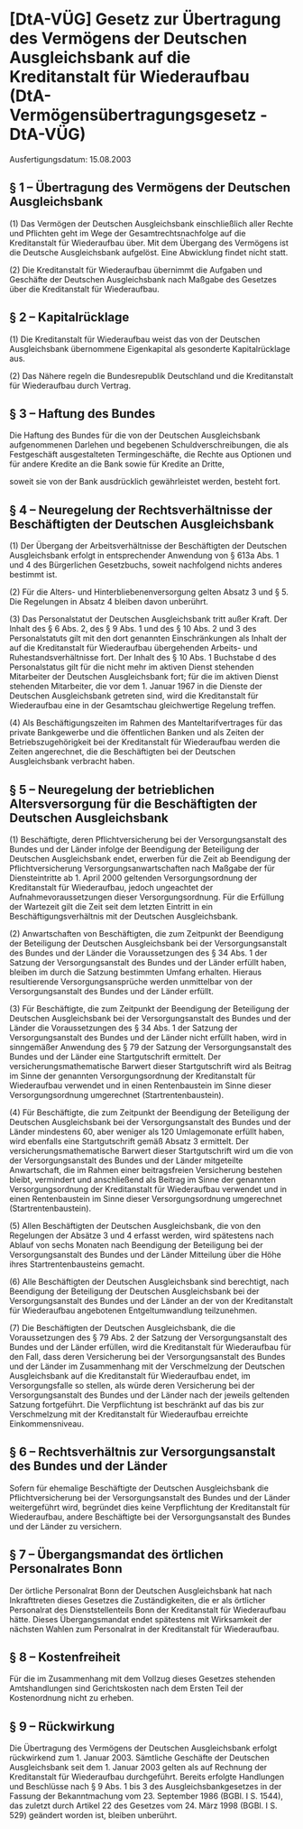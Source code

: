 # [DtA-VÜG] Gesetz zur Übertragung des Vermögens der Deutschen Ausgleichsbank auf die Kreditanstalt für Wiederaufbau  (DtA-Vermögensübertragungsgesetz - DtA-VÜG)

Ausfertigungsdatum: 15.08.2003

 

## § 1 – Übertragung des Vermögens der Deutschen Ausgleichsbank

(1) Das Vermögen der Deutschen Ausgleichsbank einschließlich aller Rechte und Pflichten geht im Wege der Gesamtrechtsnachfolge auf die Kreditanstalt für Wiederaufbau über. Mit dem Übergang des Vermögens ist die Deutsche Ausgleichsbank aufgelöst. Eine Abwicklung findet nicht statt.

(2) Die Kreditanstalt für Wiederaufbau übernimmt die Aufgaben und Geschäfte der Deutschen Ausgleichsbank nach Maßgabe des Gesetzes über die Kreditanstalt für Wiederaufbau.


## § 2 – Kapitalrücklage

(1) Die Kreditanstalt für Wiederaufbau weist das von der Deutschen Ausgleichsbank übernommene Eigenkapital als gesonderte Kapitalrücklage aus.

(2) Das Nähere regeln die Bundesrepublik Deutschland und die Kreditanstalt für Wiederaufbau durch Vertrag.


## § 3 – Haftung des Bundes

Die Haftung des Bundes für die von der Deutschen Ausgleichsbank aufgenommenen Darlehen und begebenen Schuldverschreibungen, die als Festgeschäft ausgestalteten Termingeschäfte, die Rechte aus Optionen und für andere Kredite an die Bank sowie für Kredite an Dritte,

soweit sie von der Bank ausdrücklich gewährleistet werden, besteht fort.


## § 4 – Neuregelung der Rechtsverhältnisse der Beschäftigten der Deutschen Ausgleichsbank

(1) Der Übergang der Arbeitsverhältnisse der Beschäftigten der Deutschen Ausgleichsbank erfolgt in entsprechender Anwendung von § 613a Abs. 1 und 4 des Bürgerlichen Gesetzbuchs, soweit nachfolgend nichts anderes bestimmt ist.

(2) Für die Alters- und Hinterbliebenenversorgung gelten Absatz 3 und § 5. Die Regelungen in Absatz 4 bleiben davon unberührt.

(3) Das Personalstatut der Deutschen Ausgleichsbank tritt außer Kraft. Der Inhalt des § 6 Abs. 2, des § 9 Abs. 1 und des § 10 Abs. 2 und 3 des Personalstatuts gilt mit den dort genannten Einschränkungen als Inhalt der auf die Kreditanstalt für Wiederaufbau übergehenden Arbeits- und Ruhestandsverhältnisse fort. Der Inhalt des § 10 Abs. 1 Buchstabe d des Personalstatus gilt für die nicht mehr im aktiven Dienst stehenden Mitarbeiter der Deutschen Ausgleichsbank fort; für die im aktiven Dienst stehenden Mitarbeiter, die vor dem 1. Januar 1967 in die Dienste der Deutschen Ausgleichsbank getreten sind, wird die Kreditanstalt für Wiederaufbau eine in der Gesamtschau gleichwertige Regelung treffen.

(4) Als Beschäftigungszeiten im Rahmen des Manteltarifvertrages für das private Bankgewerbe und die öffentlichen Banken und als Zeiten der Betriebszugehörigkeit bei der Kreditanstalt für Wiederaufbau werden die Zeiten angerechnet, die die Beschäftigten bei der Deutschen Ausgleichsbank verbracht haben.


## § 5 – Neuregelung der betrieblichen Altersversorgung für die Beschäftigten der Deutschen Ausgleichsbank

(1) Beschäftigte, deren Pflichtversicherung bei der Versorgungsanstalt des Bundes und der Länder infolge der Beendigung der Beteiligung der Deutschen Ausgleichsbank endet, erwerben für die Zeit ab Beendigung der Pflichtversicherung Versorgungsanwartschaften nach Maßgabe der für Diensteintritte ab 1. April 2000 geltenden Versorgungsordnung der Kreditanstalt für Wiederaufbau, jedoch ungeachtet der Aufnahmevoraussetzungen dieser Versorgungsordnung. Für die Erfüllung der Wartezeit gilt die Zeit seit dem letzten Eintritt in ein Beschäftigungsverhältnis mit der Deutschen Ausgleichsbank.

(2) Anwartschaften von Beschäftigten, die zum Zeitpunkt der Beendigung der Beteiligung der Deutschen Ausgleichsbank bei der Versorgungsanstalt des Bundes und der Länder die Voraussetzungen des § 34 Abs. 1 der Satzung der Versorgungsanstalt des Bundes und der Länder erfüllt haben, bleiben im durch die Satzung bestimmten Umfang erhalten. Hieraus resultierende Versorgungsansprüche werden unmittelbar von der Versorgungsanstalt des Bundes und der Länder erfüllt.

(3) Für Beschäftigte, die zum Zeitpunkt der Beendigung der Beteiligung der Deutschen Ausgleichsbank bei der Versorgungsanstalt des Bundes und der Länder die Voraussetzungen des § 34 Abs. 1 der Satzung der Versorgungsanstalt des Bundes und der Länder nicht erfüllt haben, wird in sinngemäßer Anwendung des § 79 der Satzung der Versorgungsanstalt des Bundes und der Länder eine Startgutschrift ermittelt. Der versicherungsmathematische Barwert dieser Startgutschrift wird als Beitrag im Sinne der genannten Versorgungsordnung der Kreditanstalt für Wiederaufbau verwendet und in einen Rentenbaustein im Sinne dieser Versorgungsordnung umgerechnet (Startrentenbaustein).

(4) Für Beschäftigte, die zum Zeitpunkt der Beendigung der Beteiligung der Deutschen Ausgleichsbank bei der Versorgungsanstalt des Bundes und der Länder mindestens 60, aber weniger als 120 Umlagemonate erfüllt haben, wird ebenfalls eine Startgutschrift gemäß Absatz 3 ermittelt. Der versicherungsmathematische Barwert dieser Startgutschrift wird um die von der Versorgungsanstalt des Bundes und der Länder mitgeteilte Anwartschaft, die im Rahmen einer beitragsfreien Versicherung bestehen bleibt, vermindert und anschließend als Beitrag im Sinne der genannten Versorgungsordnung der Kreditanstalt für Wiederaufbau verwendet und in einen Rentenbaustein im Sinne dieser Versorgungsordnung umgerechnet (Startrentenbaustein).

(5) Allen Beschäftigten der Deutschen Ausgleichsbank, die von den Regelungen der Absätze 3 und 4 erfasst werden, wird spätestens nach Ablauf von sechs Monaten nach Beendigung der Beteiligung bei der Versorgungsanstalt des Bundes und der Länder Mitteilung über die Höhe ihres Startrentenbausteins gemacht.

(6) Alle Beschäftigten der Deutschen Ausgleichsbank sind berechtigt, nach Beendigung der Beteiligung der Deutschen Ausgleichsbank bei der Versorgungsanstalt des Bundes und der Länder an der von der Kreditanstalt für Wiederaufbau angebotenen Entgeltumwandlung teilzunehmen.

(7) Die Beschäftigten der Deutschen Ausgleichsbank, die die Voraussetzungen des § 79 Abs. 2 der Satzung der Versorgungsanstalt des Bundes und der Länder erfüllen, wird die Kreditanstalt für Wiederaufbau für den Fall, dass deren Versicherung bei der Versorgungsanstalt des Bundes und der Länder im Zusammenhang mit der Verschmelzung der Deutschen Ausgleichsbank auf die Kreditanstalt für Wiederaufbau endet, im Versorgungsfalle so stellen, als würde deren Versicherung bei der Versorgungsanstalt des Bundes und der Länder nach der jeweils geltenden Satzung fortgeführt. Die Verpflichtung ist beschränkt auf das bis zur Verschmelzung mit der Kreditanstalt für Wiederaufbau erreichte Einkommensniveau.


## § 6 – Rechtsverhältnis zur Versorgungsanstalt des Bundes und der Länder

Sofern für ehemalige Beschäftigte der Deutschen Ausgleichsbank die Pflichtversicherung bei der Versorgungsanstalt des Bundes und der Länder weitergeführt wird, begründet dies keine Verpflichtung der Kreditanstalt für Wiederaufbau, andere Beschäftigte bei der Versorgungsanstalt des Bundes und der Länder zu versichern.


## § 7 – Übergangsmandat des örtlichen Personalrates Bonn

Der örtliche Personalrat Bonn der Deutschen Ausgleichsbank hat nach Inkrafttreten dieses Gesetzes die Zuständigkeiten, die er als örtlicher Personalrat des Dienststellenteils Bonn der Kreditanstalt für Wiederaufbau hätte. Dieses Übergangsmandat endet spätestens mit Wirksamkeit der nächsten Wahlen zum Personalrat in der Kreditanstalt für Wiederaufbau.


## § 8 – Kostenfreiheit

Für die im Zusammenhang mit dem Vollzug dieses Gesetzes stehenden Amtshandlungen sind Gerichtskosten nach dem Ersten Teil der Kostenordnung nicht zu erheben.


## § 9 – Rückwirkung

Die Übertragung des Vermögens der Deutschen Ausgleichsbank erfolgt rückwirkend zum 1. Januar 2003. Sämtliche Geschäfte der Deutschen Ausgleichsbank seit dem 1. Januar 2003 gelten als auf Rechnung der Kreditanstalt für Wiederaufbau durchgeführt. Bereits erfolgte Handlungen und Beschlüsse nach § 9 Abs. 1 bis 3 des Ausgleichsbankgesetzes in der Fassung der Bekanntmachung vom 23. September 1986 (BGBl. I S. 1544), das zuletzt durch Artikel 22 des Gesetzes vom 24. März 1998 (BGBl. I S. 529) geändert worden ist, bleiben unberührt.
